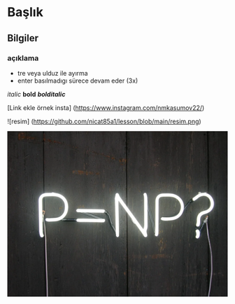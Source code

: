 # Başlık

## Bilgiler

### açıklama

- tre veya ulduz ile ayırma
- enter basılmadıgı sürece devam eder (3x)

*italic* **bold** ***bolditalic***

[Link ekle örnek insta] (https://www.instagram.com/nmkasumov22/)

![resim] (https://github.com/nicat85a1/lesson/blob/main/resim.png)

![Alt text](https://github.com/nicat85a1/lesson/blob/main/resim.png "a title")
